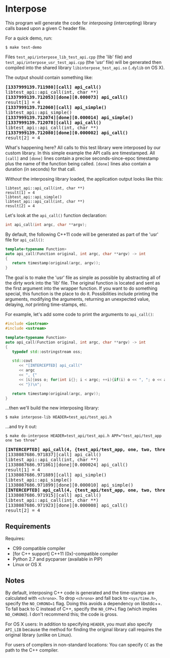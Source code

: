Interpose
=========

This program will generate the code for _interposing_ (intercepting) library calls based upon a given C header file.

For a quick demo, run:
    
    $ make test-demo

Files `test_api/interpose_lib_test_api.cpp` (the 'lib' file) and `test_api/interpose_usr_test_api.cpp` (the 'usr' file) will be generated then compiled into the shared library `libinterpose_test_api.so` (`.dylib` on OS X).

The output should contain something like:
<pre>
<b>[1337999139.711980][call] api_call()</b>
libtest_api::api_call(int, char **)
<b>[1337999139.712053][done][0.000073] api_call()</b>
result[1] = 4
<b>[1337999139.712060][call] api_simple()</b>
libtest_api::api_simple()
<b>[1337999139.712074][done][0.000014] api_simple()</b>
<b>[1337999139.712078][call] api_call()</b>
libtest_api::api_call(int, char **)
<b>[1337999139.712080][done][0.000002] api_call()</b>
result[2] = 4
</pre>

What's happening here? All calls to this test library were interposed by our custom library. In this simple example the API calls are timestamped. All `[call]` and `[done]` lines contain a precise seconds-since-epoc timestamp plus the name of the function being called. `[done]` lines also contain a duration (in seconds) for that call.

_Without_ the interposing library loaded, the application output looks like this:

    libtest_api::api_call(int, char **)
    result[1] = 4
    libtest_api::api_simple()
    libtest_api::api_call(int, char **)
    result[2] = 4

Let's look at the `api_call()` function declaration:
```C
int api_call(int argc, char **argv);
```

By default, the following C++11 code will be generated as part of the 'usr' file for `api_call()`:
```C++
template<typename Function>
auto api_call(Function original, int argc, char **argv) -> int
{
   return timestamp(original(argc, argv));
}
```

The goal is to make the 'usr' file as simple as possible by abstracting all of the dirty work into the 'lib' file. The original function is located and sent as the first argument into the wrapper function. If you want to do something special, this function is the place to do it. Possibilities include printing the arguments, modifying the arguments, returning an unexpected value, delaying, _not_ printing time-stamps, etc.

For example, let's add some code to print the arguments to `api_call()`:
```C++
#include <iostream>
#include <sstream>

template<typename Function>
auto api_call(Function original, int argc, char **argv) -> int
{
   typedef std::ostringstream oss;

   std::cout
      << "[INTERCEPTED] api_call("
      << argc
      << ", {"
      << [&]{oss o; for(int i{}; i < argc; ++i){if(i) o << ", "; o << argv[i];} return o.str();}()
      << "})\n";

   return timestamp(original(argc, argv));
}
```
...then we'll build the new interposing library:
    
    $ make interpose-lib HEADER=test_api/test_api.h
    
...and try it out:

    $ make do-interpose HEADER=test_api/test_api.h APP="test_api/test_app one two three"

<pre>
<b>[INTERCEPTED] api_call(4, {test_api/test_app, one, two, three})</b>
[1338087686.971837][call] api_call()
libtest_api::api_call(int, char **)
[1338087686.971861][done][0.000024] api_call()
result[1] = 4
[1338087686.971889][call] api_simple()
libtest_api::api_simple()
[1338087686.971899][done][0.000010] api_simple()
<b>[INTERCEPTED] api_call(4, {test_api/test_app, one, two, three})</b>
[1338087686.971915][call] api_call()
libtest_api::api_call(int, char **)
[1338087686.971923][done][0.000008] api_call()
result[2] = 4
</pre>

Requirements
------------

Requires:
- C99 compatible compiler
- [for C++ support] C++11 (0x)-compatible compiler
- Python 2.7 and pycparser (available in PIP)
- Linux or OS X

Notes
-----

By default, interposing C++ code is generated and the time-stamps are calculated with `<chrono>`. To drop `<chrono>` and fall back to `<sys/time.h>`, specify the `NO_CHRONO=1` flag. Doing this avoids a dependency on libstdc++. To fall back to C instead of C++, specify the `NO_CPP=1` flag (which implies `NO_CHRONO`). I don't recommend this; the code is gross.

For OS X users: In addition to specifying `HEADER`, you must also specify `API_LIB` because the method for finding the original library call requires the original library (unlike on Linux).

For users of compilers in non-standard locations: You can specify `CC` as the path to the C++ compiler.
